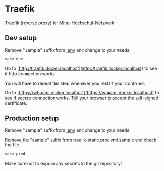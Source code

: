 # Traefik

Traefik (reverse proxy) for Mind-Hochschul-Netzwerk

## Dev setup

Remove ".sample" suffix from [.env](./.env) and change to your needs.

```bash
make dev
```

Go to [http://traefik.docker.localhost](http://traefik.docker.localhost) to see if http connection works.

You will have to repeat this step whenever you restart your container.

Go to [https://whoami.docker.localhost](https://whoami.docker.localhost) to see if secure connection works. Tell your browser to accept the self-signed certificate.

## Production setup

Remove ".sample" suffix from [.env](./.env) and change to your needs.

Remove the "sample" suffix from [traefik-static.prod.yml.sample](./conf/traefik-static.prod.yml.sample) and check the file.

```bash
make prod
```

Make sure not to expose any secrets to the git repository!
